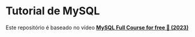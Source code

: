 # Tutorial de MySQL 

Este repositório é baseado no vídeo **[MySQL Full Course for free 🐬 (2023)](https://youtu.be/5OdVJbNCSso?si=AlpK7wXluTnka3X2)**
